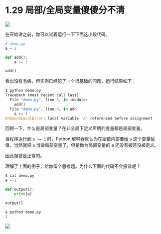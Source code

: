 # 1.29 局部/全局变量傻傻分不清
![](http://image.iswbm.com/20200804124133.png)

在开始讲之前，你可以试着运行一下下面这小段代码。

```python
# demo.py
a = 1

def add():
    a += 1

add()
```

看似没有毛病，但实则已经犯了一个很基础的问题，运行结果如下：

```python
$ python demo.py
Traceback (most recent call last):
  File "demo.py", line 6, in <module>
    add()
  File "demo.py", line 4, in add
    a += 1
UnboundLocalError: local variable 'a' referenced before assignment
```

回顾一下，什么是局部变量？在非全局下定义声明的变量都是局部变量。

当程序运行到 `a += 1` 时，Python 解释器就认为在函数内部要给 `a` 这个变量赋值，当然就把 `a` 当做局部变量了，但是做为局部变量的 a 还没有被还没被定义。

因此报错是正常的。

理解了上面的例子，给你留个思考题。为什么下面的代码不会报错呢？

```python
$ cat demo.py
a = 1

def output():
    print(a)

output()

$ python demo.py
1
```



![](http://image.iswbm.com/20200607174235.png)

